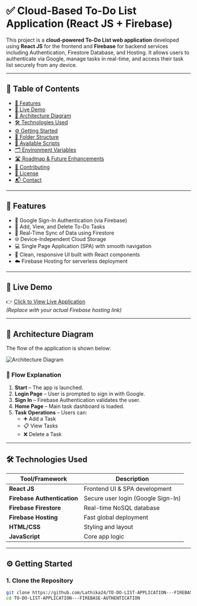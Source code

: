 # ✅ Cloud-Based To-Do List Application (React JS + Firebase)

This project is a **cloud-powered To-Do List web application** developed using **React JS** for the frontend and **Firebase** for backend services including Authentication, Firestore Database, and Hosting. It allows users to authenticate via Google, manage tasks in real-time, and access their task list securely from any device.

---

## 📖 Table of Contents

- [📌 Features](#-features)
- [🚀 Live Demo](#-live-demo)
- [📸 Architecture Diagram](#-architecture-diagram)
- [🛠️ Technologies Used](#️-technologies-used)
- [⚙️ Getting Started](#️-getting-started)
- [📂 Folder Structure](#-folder-structure)
- [📜 Available Scripts](#-available-scripts)
- [🗂️ Environment Variables](#️-environment-variables)
- [🛣️ Roadmap & Future Enhancements](#️-roadmap--future-enhancements)
- [🤝 Contributing](#-contributing)
- [📄 License](#-license)
- [📬 Contact](#-contact)

---

## 📌 Features

- 🔐 Google Sign-In Authentication (via Firebase)
- 📝 Add, View, and Delete To-Do Tasks
- 🔁 Real-Time Sync of Data using Firestore
- 🌐 Device-Independent Cloud Storage
- 💻 Single Page Application (SPA) with smooth navigation
- 🎯 Clean, responsive UI built with React components
- ☁️ Firebase Hosting for serverless deployment

---

## 🚀 Live Demo

👉 [Click to View Live Application](https://your-firebase-hosting-url.web.app)  
*(Replace with your actual Firebase hosting link)*

---

## 📸 Architecture Diagram

The flow of the application is shown below:

![Architecture Diagram](./docs/architecture-diagram.png)

### 🔄 Flow Explanation

1. **Start** – The app is launched.
2. **Login Page** – User is prompted to sign in with Google.
3. **Sign In** – Firebase Authentication validates the user.
4. **Home Page** – Main task dashboard is loaded.
5. **Task Operations** – Users can:
   - ➕ Add a Task
   - 📋 View Tasks
   - ❌ Delete a Task

---

## 🛠️ Technologies Used

| Tool/Framework | Description |
|----------------|-------------|
| **React JS** | Frontend UI & SPA development |
| **Firebase Authentication** | Secure user login (Google Sign-In) |
| **Firebase Firestore** | Real-time NoSQL database |
| **Firebase Hosting** | Fast global deployment |
| **HTML/CSS** | Styling and layout |
| **JavaScript** | Core app logic |

---

## ⚙️ Getting Started

### 1. Clone the Repository

```bash
git clone https://github.com/Lathika24/TO-DO-LIST-APPLICATION---FIREBASE-AUTHENTICATION.git
cd TO-DO-LIST-APPLICATION---FIREBASE-AUTHENTICATION




